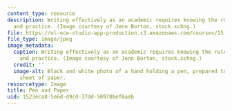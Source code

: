 ```yaml
---
content_type: resource
description: Writing effectively as an academic requires knowing the rules of communication
  and practice. (Image courtesy of Jenn Borton, stock.xchng.)
file: https://ol-ocw-studio-app-production.s3.amazonaws.com/courses/15-289-communication-skills-for-academics-spring-2002/1523eca85e6dd9cd37dd50970bef6aeb_15-289s02.jpg
file_type: image/jpeg
image_metadata:
  caption: Writing effectively as an academic requires knowing the rules of communication
    and practice. (Image courtesy of Jenn Borton, stock.xchng.)
  credit: ''
  image-alt: Black and white photo of a hand holding a pen, prepared to write on a
    sheet of paper.
resourcetype: Image
title: Pen and Paper
uid: 1523eca8-5e6d-d9cd-37dd-50970bef6aeb
---
```

